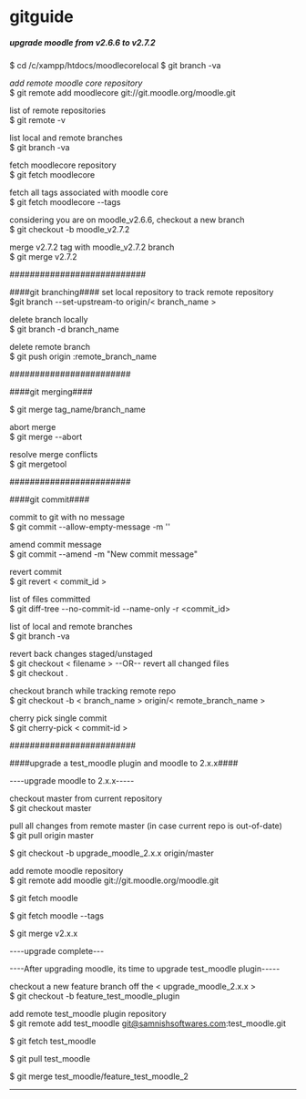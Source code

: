 gitguide
========

##### upgrade moodle from v2.6.6 to v2.7.2 ######

$ cd /c/xampp/htdocs/moodlecorelocal
$ git branch -va 

<i>add remote moodle core repository</i> <br />
$ git remote add moodlecore git://git.moodle.org/moodle.git

list of remote repositories <br />
$ git remote -v

list local and remote branches <br />
$ git branch -va

fetch moodlecore repository <br />
$ git fetch moodlecore

fetch all tags associated with moodle core  <br />
$ git fetch moodlecore --tags

considering you are on moodle_v2.6.6, checkout a new branch  <br />
$ git checkout -b moodle_v2.7.2

merge v2.7.2 tag with moodle_v2.7.2 branch  <br /> 
$ git merge v2.7.2

###########################

####git branching####
set local repository to track remote repository <br />
$git branch --set-upstream-to origin/< branch_name >

delete branch locally <br /> 
$ git branch -d branch_name

delete remote branch <br />
$ git push origin :remote_branch_name

########################

####git merging####

$ git merge tag_name/branch_name

abort merge <br />
$ git merge --abort

resolve merge conflicts <br />
$ git mergetool

########################

####git commit####

commit to git with no message <br />
$ git commit --allow-empty-message -m ''

amend commit message <br />
$ git commit --amend -m "New commit message"

revert commit <br />
$ git revert < commit_id >

list of files committed <br />
$ git diff-tree --no-commit-id --name-only -r <commit_id>

list of local and remote branches <br />
$ git branch -va

revert back changes staged/unstaged <br />
$ git checkout < filename >
 --OR--
revert all changed files <br />
$ git  checkout .

checkout branch while tracking remote repo <br />
$ git checkout -b < branch_name > origin/< remote_branch_name >

cherry pick single commit <br />
$ git cherry-pick < commit-id >

#########################

####upgrade a test_moodle plugin and moodle to 2.x.x####

----upgrade moodle to 2.x.x----- <br />

checkout master from current repository <br />
$ git checkout master

pull all changes from remote master (in case current repo is out-of-date) <br />
$ git pull origin master

$ git checkout -b upgrade_moodle_2.x.x origin/master

add remote moodle repository <br />
$ git remote add moodle git://git.moodle.org/moodle.git

$ git fetch moodle

$ git fetch moodle --tags

$ git merge v2.x.x

----upgrade complete---

----After upgrading moodle, its time to upgrade test_moodle plugin-----

checkout a new feature branch off the < upgrade_moodle_2.x.x > <br />
$ git checkout -b feature_test_moodle_plugin

add remote test_moodle plugin repository <br />
$ git remote add test_moodle git@samnishsoftwares.com:test_moodle.git

$ git fetch test_moodle

$ git pull test_moodle

$ git merge test_moodle/feature_test_moodle_2

--------------------------------------------------------------------


